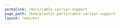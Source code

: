 ```yaml
---
permalink: /docs/cable-carrier-support
page_path: /bom/plastic-parts/cable-carrier-support
layout: redirect
---
```

